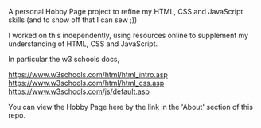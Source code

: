 A personal Hobby Page project to refine my HTML, CSS and JavaScript skills (and to show off that I can sew ;))

I worked on this independently, using resources online to supplement my understanding of HTML, CSS and JavaScript.

In particular the w3 schools docs, 

https://www.w3schools.com/html/html_intro.asp 
https://www.w3schools.com/html/html_css.asp
https://www.w3schools.com/js/default.asp

You can view the Hobby Page here by the link in the 'About' section of this repo.
